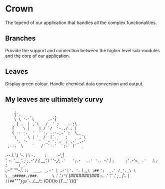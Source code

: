 # Crown

The topend of our application that handles all the complex functionalities.

## Branches

Provide the support and connection between the higher level sub-modules and the core of our application.

## Leaves

Display green colour.
Handle chemical data conversion and output.

## My leaves are ultimately curvy

        ,
        }`-.   ,          ,
        \ \ '-' \      .-'{
        _} .  | ,`\   /  ' ;    .-;\
       {    \ |    | / `/  '-.,/ ; |
       { -- -.  '  '`-, .--._.' ;  \__
        \     \ | '  /  |`.    ;    _,`\
         '. '-     ' `_- '.`;  ; ,-`_.-'
     ,--.  \    `   /` '--'  `;.` (`  _
  .--.\  '._) '-. \ \ `-.    ;     `-';|  
  '. -. '         __ '.  ;  ;     _,-' /
   { __'.\  ' '-,/; `-'   ';`.- `   .-'
    '-.  `-._'  | `;     ;`'   .-'`
      <_ -'   ` .\  `;  ;     (_.'`\
      _.;-"``"'-._'. `:;  ___, _.-' |
  .-'\'. '.` \ \_,_`\ ;##`   `';  _.'
 /_'._\ \  \__;#####./###.      \`
 \.' .'`/"`/ (#######)###::.. _.'
  '.' .'  ; , |:.  `|()##`"""`
jgs `'-../__/_\::   /O()()o
             ()'._.'`()()'
